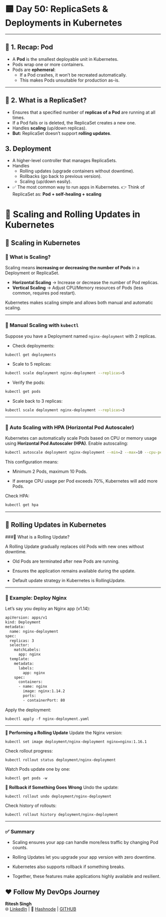 # 🟦 Day 50: ReplicaSets & Deployments in Kubernetes

---

## 📌 1. Recap: Pod
- A **Pod** is the smallest deployable unit in Kubernetes.
- Pods wrap one or more containers.
- Pods are **ephemeral**:
  - If a Pod crashes, it won’t be recreated automatically.
  - This makes Pods unsuitable for production as-is.

---

## 📌 2. What is a ReplicaSet?
- Ensures that a specified number of **replicas of a Pod** are running at all times.
- If a Pod fails or is deleted, the ReplicaSet creates a new one.
- Handles **scaling** (up/down replicas).
- **But:** ReplicaSet doesn’t support **rolling updates**.

## 3. Deployment
- A higher-level controller that manages ReplicaSets.
- Handles
   - Rolling updates (upgrade containers without downtime).
   - Rollbacks (go back to previous version).
   - Scaling (up/down easily).
- ✅ The most common way to run apps in Kubernetes.
👉 Think of ReplicaSet as: **Pod + self-healing + scaling**

# 🚀 Scaling and Rolling Updates in Kubernetes

## 📌 Scaling in Kubernetes

### 🔹 What is Scaling?
Scaling means **increasing or decreasing the number of Pods** in a Deployment or ReplicaSet.

- **Horizontal Scaling** → Increase or decrease the number of Pod replicas.  
- **Vertical Scaling** → Adjust CPU/Memory resources of Pods (less common, requires pod restart).  

Kubernetes makes scaling simple and allows both manual and automatic scaling.

---

### 🔹 Manual Scaling with `kubectl`

Suppose you have a Deployment named `nginx-deployment` with 2 replicas.

- Check deployments:
```bash
kubectl get deployments
```
- Scale to 5 replicas:
```bash
kubectl scale deployment nginx-deployment --replicas=5
```
- Verify the pods:
```bash
kubectl get pods
```
- Scale back to 3 replicas:
```bash
kubectl scale deployment nginx-deployment --replicas=3
```
---
### 🔹 Auto Scaling with HPA (Horizontal Pod Autoscaler)
Kubernetes can automatically scale Pods based on CPU or memory usage using **Horizontal Pod Autoscaler (HPA)**.
Enable autoscaling:
```bash
kubectl autoscale deployment nginx-deployment --min=2 --max=10 --cpu-percent=70
```
This configuration means:

   - Minimum 2 Pods, maximum 10 Pods.

   - If average CPU usage per Pod exceeds 70%, Kubernetes will add more Pods.

Check HPA:
```bash
kubectl get hpa
```
---

## 🔄 Rolling Updates in Kubernetes
###🔹 What is a Rolling Update?

A Rolling Update gradually replaces old Pods with new ones without downtime.

- Old Pods are terminated after new Pods are running.

- Ensures the application remains available during the update.

- Default update strategy in Kubernetes is RollingUpdate.

---
### 🔹 Example: Deploy Nginx

Let’s say you deploy an Nginx app (v1.14):

```bash
apiVersion: apps/v1
kind: Deployment
metadata:
  name: nginx-deployment
spec:
  replicas: 3
  selector:
    matchLabels:
      app: nginx
  template:
    metadata:
      labels:
        app: nginx
    spec:
      containers:
      - name: nginx
        image: nginx:1.14.2
        ports:
        - containerPort: 80
```
Apply the deployment:
```
kubectl apply -f nginx-deployment.yaml
```
---
**🔹 Performing a Rolling Update**
Update the Nginx version:
```
kubectl set image deployment/nginx-deployment nginx=nginx:1.16.1
```
Check rollout progress:
```
kubectl rollout status deployment/nginx-deployment
```
Watch Pods update one by one:
```
kubectl get pods -w
```
**🔹 Rollback if Something Goes Wrong**
Undo the update:
```
kubectl rollout undo deployment/nginx-deployment
```
Check history of rollouts:
```
kubectl rollout history deployment/nginx-deployment
```
---
### ✅ Summary

- Scaling ensures your app can handle more/less traffic by changing Pod counts.

- Rolling Updates let you upgrade your app version with zero downtime.

- Kubernetes also supports rollback if something breaks.

- Together, these features make applications highly available and resilient.

## ❤️ Follow My DevOps Journey
**Ritesh Singh**  
🌐 [LinkedIn](https://www.linkedin.com/in/ritesh-singh-092b84340/) | 📝 [Hashnode](https://ritesh-devops.hashnode.dev/) | [GITHUB](https://github.com/ritesh355/Devops-journal)




























